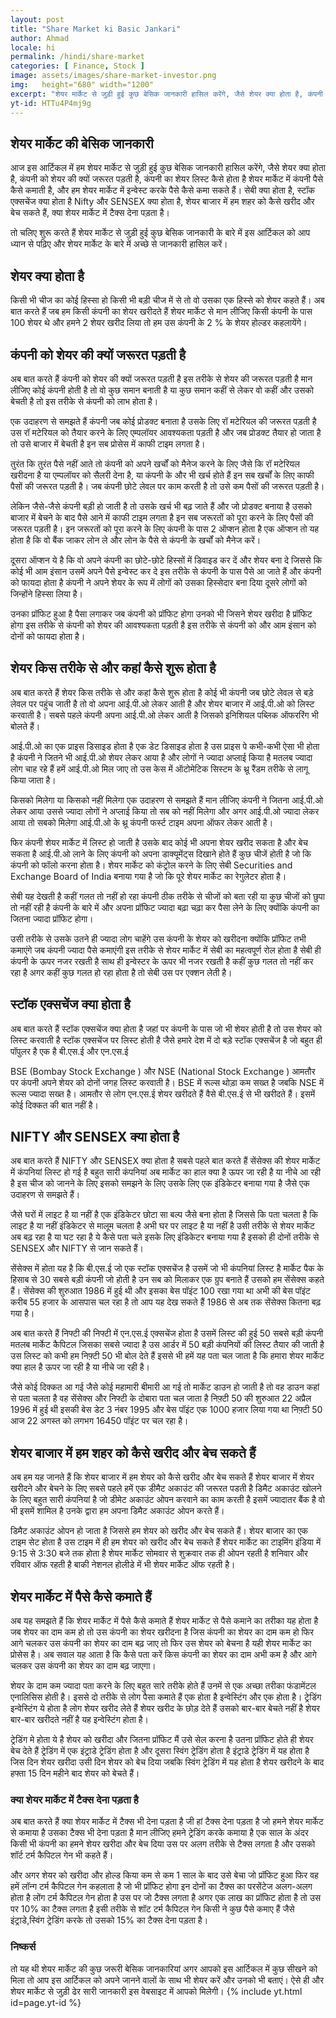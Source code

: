 ```yaml
---
layout: post
title: "Share Market ki Basic Jankari"
author: Ahmad
locale: hi
permalink: /hindi/share-market
categories: [ Finance, Stock ]
image: assets/images/share-market-investor.png
img:   height="680" width="1200" 
excerpt: "शेयर मार्केट से जुड़ी हुई कुछ बेसिक जानकारी हासिल करेंगे, जैसे शेयर क्या होता है, कंपनी को शेयर की क्यों जरूरत पड़ती है, कंपनी का शेयर लिस्ट कैसे होता है शेयर मार्केट में कंपनी पैसे कैसे कमाती है, और हम शेयर मार्केट में इन्वेस्ट करके पैसे कैसे कमा सकते हैं"
yt-id: HTTu4P4mj9g
---
```

## शेयर मार्केट की बेसिक जानकारी
आज इस आर्टिकल में हम शेयर मार्केट से जुड़ी हुई कुछ बेसिक जानकारी हासिल करेंगे, जैसे शेयर क्या होता है, कंपनी को शेयर की क्यों जरूरत पड़ती है, कंपनी का शेयर लिस्ट कैसे होता है शेयर मार्केट में कंपनी पैसे कैसे कमाती है, और हम शेयर मार्केट में इन्वेस्ट करके पैसे कैसे कमा सकते हैं। सेबी क्या होता है, स्टॉक एक्सचेंज क्या होता है Nifty और SENSEX क्या होता है, शेयर बाजार में हम शहर को कैसे खरीद और बेच सकते हैं, क्या शेयर मार्केट में टैक्स देना पड़ता है।

तो चलिए शुरू करते हैं शेयर मार्केट से जुड़ी हुई कुछ बेसिक जानकारी के बारे में इस आर्टिकल को आप ध्यान से पढ़िए और शेयर मार्केट के बारे में अच्छे से जानकारी हासिल करें।

## शेयर क्या होता है 
किसी भी चीज का कोई हिस्सा हो किसी भी बड़ी चीज में से तो वो उसका एक हिस्से को शेयर कहते हैं। अब बात करते हैं जब हम किसी कंपनी का शेयर खरीदते हैं शेयर मार्केट से मान लीजिए किसी कंपनी के पास 100 शेयर थे और हमने 2 शेयर खरीद लिया तो हम उस कंपनी के 2 % के शेयर होल्डर कहलायेंगे।

## कंपनी को शेयर की क्यों जरूरत पड़ती है
अब बात करते हैं कंपनी को शेयर की क्यों जरूरत पड़ती है इस तरीके से शेयर की जरूरत पड़ती है मान लीजिए कोई कंपनी होती है तो वो कुछ समान बनाती है या कुछ समान कहीं से लेकर वो कहीं और उसको बेचती है तो इस तरीके से कंपनी को लाभ होता है।

एक उदाहरण से समझते हैं कंपनी जब कोई प्रोडक्ट बनाता है उसके लिए रॉ मटेरियल की जरूरत पड़ती है उस रॉ मटेरियल को तैयार करने के लिए एम्पलॉयर आवश्यकता पड़ती है और जब प्रोडक्ट तैयार हो जाता है तो उसे बाजार में बेचती है इन सब प्रोसेस में काफी टाइम लगता है।

तुरंत कि तुरंत पैसे नहीं आते तो कंपनी को अपने खर्चों को मैनेज करने के लिए जैसे कि रॉ मटेरियल खरीदना है या एम्पलॉयर को सैलरी देना है, या कंपनी के और भी खर्च होते हैं इन सब खर्चों के लिए काफी पैसों की जरूरत पड़ती है। जब कंपनी छोटे लेवल पर काम करती है तो उसे कम पैसों की जरूरत पड़ती है।

लेकिन जैसे-जैसे कंपनी बड़ी हो जाती है तो उसके खर्च भी बढ़ जाते हैं और जो प्रोडक्ट बनाया है उसको बाजार में बेचने के बाद पैसे आने में काफी टाइम लगता है इन सब जरूरतों को पूरा करने के लिए पैसों की जरूरत पड़ती है। इन जरूरतों को पूरा करने के लिए कंपनी के पास 2 ऑप्शन होता है एक ऑप्शन तो यह होता है कि वो बैंक जाकर लोन ले और लोन के पैसे से कंपनी के खर्चों को मैनेज करें।

दूसरा ऑप्शन ये है कि वो अपने कंपनी का छोटे-छोटे हिस्सों में डिवाइड कर दें और शेयर बना दे जिससे कि कोई भी आम इंसान उसमें अपने पैसे इन्वेस्ट कर दे इस तरीके से कंपनी के पास पैसे आ जाते हैं और कंपनी को फायदा होता है कंपनी ने अपने शेयर के रूप में लोगों को उसका हिस्सेदार बना दिया दूसरे लोगों को जिन्होंने हिस्सा लिया है।

उनका प्रॉफिट हुआ है पैसा लगाकर जब कंपनी को प्रॉफिट होगा उनको भी जिसने शेयर खरीदा है प्रॉफिट होगा इस तरीके से कंपनी को शेयर की आवश्यकता पड़ती है इस तरीके से कंपनी को और आम इंसान को दोनों को फायदा होता है।

## शेयर किस तरीके से और कहां कैसे शुरू होता है
अब बात करते हैं शेयर किस तरीके से और कहां कैसे शुरू होता है कोई भी कंपनी जब छोटे लेवल से बड़े लेवल पर पहुंच जाती है तो वो अपना आई.पी.ओ लेकर आती है और शेयर बाजार में आई.पी.ओ को लिस्ट करवाती है। सबसे पहले कंपनी अपना आई.पी.ओ लेकर आती है जिसको इनिशियल पब्लिक ऑफररिंग भी बोलते हैं।

आई.पी.ओ का एक प्राइस डिसाइड होता है एक डेट डिसाइड होता है उस प्राइस पे कभी-कभी ऐसा भी होता है कंपनी ने जितने भी आई.पी.ओ शेयर लेकर आया है और लोगों ने ज्यादा अप्लाई किया है मतलब ज्यादा लोग चाह रहे हैं हमें आई.पी.ओ मिल जाए तो उस केस में ऑटोमेटिक सिस्टम के थ्रू रैंडम तरीके से लागू किया जाता है।

किसको मिलेगा या किसको नहीं मिलेगा एक उदाहरण से समझते हैं मान लीजिए कंपनी ने जितना आई.पी.ओ लेकर आया उससे ज्यादा लोगों ने अप्लाई किया तो सब को नहीं मिलेगा और अगर आई.पी.ओ ज्यादा लेकर आया तो सबको मिलेगा आई.पी.ओ के थ्रू कंपनी फर्स्ट टाइम अपना ऑफर लेकर आती है।

फिर कंपनी शेयर मार्केट में लिस्ट हो जाती है उसके बाद कोई भी अपना शेयर खरीद सकता है और बेच सकता है आई.पी.ओ लाने के लिए कंपनी को अपना डाक्यूमेंट्स दिखाने होते हैं कुछ चीजें होती है जो कि कंपनी को फॉलो करना होता है। शेयर मार्केट को कंट्रोल करने के लिए सेबी Securities and Exchange Board of India बनाया गया है जो कि पूरे शेयर मार्केट का रेगुलेटर होता है।

सेबी यह देखती है कहीं गलत तो नहीं हो रहा कंपनी ठीक तरीके से चीजों को बता रही या कुछ चीजों को छुपा तो नहीं रही है कंपनी के बारे में और अपना प्रॉफिट ज्यादा बढ़ा चढ़ा कर पैसा लेने के लिए क्योंकि कंपनी का जितना ज्यादा प्रॉफिट होगा।

उसी तरीके से उसके उतने ही ज्यादा लोग चाहेंगे उस कंपनी के शेयर को खरीदना क्योंकि प्रॉफिट तभी कमाएंगे जब कंपनी ज्यादा पैसे कमाएंगी इस तरीके से शेयर मार्केट में सेबी का महत्वपूर्ण रोल होता है सेबी ही कंपनी के ऊपर नजर रखती है साथ ही इन्वेस्टर के ऊपर भी नजर रखती है कहीं कुछ गलत तो नहीं कर रहा है अगर कहीं कुछ गलत हो रहा होता है तो सेबी उस पर एक्शन लेती है।

## स्टॉक एक्सचेंज क्या होता है
अब बात करते हैं स्टॉक एक्सचेंज क्या होता है जहां पर कंपनी के पास जो भी शेयर होती है तो उस शेयर को लिस्ट करवाती है स्टॉक एक्सचेंज पर लिस्ट होती है जैसे हमारे देश में दो बड़े स्टॉक एक्सचेंज है जो बहुत ही पॉपुलर है एक है बी.एस.ई और एन.एस.ई

BSE (Bombay Stock Exchange ) और NSE (National Stock Exchange ) आमतौर पर कंपनी अपने शेयर को दोनों जगह लिस्ट करवाती है। BSE में रूल्स थोड़ा कम सख्त है जबकि NSE में रूल्स ज्यादा सख्त है। आमतौर से लोग एन.एस.ई शेयर खरीदते हैं वैसे बी.एस.ई से भी खरीदते हैं। इसमें कोई दिक्कत की बात नहीं है।

## NIFTY और SENSEX क्या होता है
अब बात करते हैं NIFTY और SENSEX क्या होता है सबसे पहले बात करते हैं सेंसेक्स की शेयर मार्केट में कंपनियां लिस्ट हो गई है बहुत सारी कंपनियां अब मार्केट का हाल क्या है ऊपर जा रही है या नीचे आ रही है इस चीज को जानने के लिए इसको समझने के लिए उसके लिए एक इंडिकेटर बनाया गया है जैसे एक उदाहरण से समझते हैं।

जैसे घरों में लाइट है या नहीं है एक इंडिकेटर छोटा सा बल्प जैसे बना होता है जिससे कि पता चलता है कि लाइट है या नहीं इंडिकेटर से मालूम चलता है अभी घर पर लाइट है या नहीं है उसी तरीके से शेयर मार्केट अब बढ़ रहा है या घट रहा है ये कैसे पता चले इसके लिए इंडिकेटर बनाया गया है इसको ही दोनों तरीके से SENSEX और NIFTY से जान सकते हैं।

सेंसेक्स में होता यह है कि बी.एस.ई जो एक स्टॉक एक्सचेंज है उसमें जो भी कंपनियां लिस्ट है मार्केट पैक के हिसाब से 30 सबसे बड़ी कंपनी जो होती है उन सब को मिलाकर एक ग्रुप बनाते हैं उसको हम सेंसेक्स कहते हैं। सेंसेक्स की शुरुआत 1986 में हुई थी और इसका बेस पॉइंट 100 रखा गया था अभी की बेस पॉइंट करीब 55 हजार के आसपास चल रहा है तो आप यह देख सकते हैं 1986 से अब तक सेंसेक्स कितना बढ़ गया है।

अब बात करते हैं निफ्टी की निफ्टी में एन.एस.ई एक्सचेंज होता है उसमें लिस्ट की हुई 50 सबसे बड़ी कंपनी मतलब मार्केट कैपिटल जिसका सबसे ज्यादा है उस आर्डर में 50 बड़ी कंपनियों की लिस्ट तैयार की जाती है उस लिस्ट को कभी हम निफ़्टी 50 भी बोल देते हैं इससे भी हमें यह पता चल जाता है कि हमारा शेयर मार्केट क्या हाल है ऊपर जा रही है या नीचे जा रही है।

जैसे कोई दिक्कत आ गई जैसे कोई महामारी बीमारी आ गई तो मार्केट डाउन हो जाती है तो वह डाउन कहां से पता चलता है वह सेंसेक्स और निफ्टी के दोबारा पता चल जाता है निफ़्टी 50 की शुरुआत 22 अप्रैल 1996 में हुई थी इसकी बेस डेट 3 नंबर 1995 और बेस पॉइंट एक 1000 हजार लिया गया था निफ़्टी 50 आज 22 अगस्त को लगभग 16450 पॉइंट पर चल रहा है।

## शेयर बाजार में हम शहर को कैसे खरीद और बेच सकते हैं
अब हम यह जानते हैं कि शेयर बाजार में हम शेयर को कैसे खरीद और बेच सकते हैं शेयर बाजार में शेयर खरीदने और बेचने के लिए सबसे पहले हमें एक डीमैट अकाउंट की जरूरत पडती है डिमैट अकाउंट खोलने के लिए बहुत सारी कंपनियां है जो डीमेट अकाउंट ओपन करवाने का काम करती है इसमें ज्यादातर बैंक है वो भी इसमें शामिल है उनके द्वारा हम अपना डिमैट अकाउंट ओपन करते हैं।

डिमैट अकाउंट ओपन हो जाता है जिससे हम शेयर को खरीद और बेच सकते हैं। शेयर बाजार का एक टाइम सेट होता है उस टाइम में ही हम शेयर को खरीद और बेच सकते हैं शेयर मार्केट का टाइमिंग इंडिया में 9:15 से 3:30 बजे तक होता है शेयर मार्केट सोमवार से शुक्रवार तक ही ओपन रहती है शनिवार और रविवार ऑफ रहती है बाकी नेशनल होलीडे में भी शेयर मार्केट ऑफ रहती है।

## शेयर मार्केट में पैसे कैसे कमाते हैं
अब यह समझते हैं कि शेयर मार्केट में पैसे कैसे कमाते हैं शेयर मार्केट से पैसे कमाने का तरीका यह होता है जब शेयर का दाम कम हो तो उस कंपनी का शेयर खरीदना है जिस कंपनी का शेयर का दाम कम हो फिर आगे चलकर उस कंपनी का शेयर का दाम बढ़ जाए तो फिर उस शेयर को बेचना है यही शेयर मार्केट का प्रोसेस है। अब सवाल यह आता है कि कैसे पता करें किस कंपनी का शेयर का दाम अभी कम है और आगे चलकर उस कंपनी का शेयर का दाम बढ़ जाएगा।

शेयर के दाम कम ज्यादा पता करने के लिए बहुत सारे तरीके होते हैं उनमें से एक अच्छा तरीका फंडामेंटल एनालिसिस होती है। इससे दो तरीके से लोग पैसा कमाते हैं एक होता है इन्वेस्टिंग और एक होता है। ट्रेडिंग इन्वेस्टिंग ये होता है लोग शेयर खरीद लेते हैं शेयर खरीद के छोड़ देते हैं उसको बार-बार बेचते नहीं है शेयर बार-बार खरीदते नहीं है यह इन्वेस्टिंग होता है।

ट्रेडिंग मे होता ये है शेयर को खरीदा और जितना प्रॉफिट मैं उसे सेल करना है उतना प्रॉफिट होते ही शेयर बेच देते हैं ट्रेडिंग में एक इंट्राडे ट्रेडिंग होता है और दूसरा स्विंग ट्रेडिंग होता है इंट्राडे ट्रेडिंग में यह होता है जिस दिन शेयर खरीदा उसी दिन शेयर को बेच दिया जबकि स्विंग ट्रेडिंग में यह होता है शेयर खरीदने के बाद हफ्ता 15 दिन महीने बाद शेयर को बेचते हैं।

### क्या शेयर मार्केट में टैक्स देना पड़ता है
अब बात करते हैं क्या शेयर मार्केट में टैक्स भी देना पड़ता है जी हां टैक्स देना पड़ता है जो हमने शेयर मार्केट से कमाया है उसका टैक्स भी देना पड़ता है मान लीजिए हमने ट्रेडिंग करके कमाया है एक साल के अंदर किसी भी कंपनी का हमने शेयर खरीदा और बेच दिया उस पर अलग तरीके से टैक्स लगता है और उसको शॉर्ट टर्म कैपिटल गेन भी कहते हैं।

और अगर शेयर को खरीदा और होल्ड किया कम से कम 1 साल के बाद उसे बेचा जो प्रॉफिट हुआ फिर वह हमें लॉन्ग टर्म कैपिटल गेन कहलाता है जो भी प्रॉफिट होगा इन दोनों का टैक्स का परसेंटेज अलग-अलग होता है लोंग टर्म कैपिटल गेन होता है उस पर जो टैक्स लगता है अगर एक लाख का प्रॉफिट होता है तो उस पर 10% का टैक्स लगता है इसी तरीके से शॉट टर्म कैपिटल गेन किसी ने कुछ पैसे कमाए हैं जैसे इंट्राडे,स्विंग ट्रेडिंग करके तो उसको 15% का टैक्स देना पड़ता है।

### निष्कर्स
तो यह थी शेयर मार्केट की कुछ जरूरी बेसिक जानकारियां अगर आपको इस आर्टिकल में कुछ सीखने को मिला तो आप इस आर्टिकल को अपने जानने वालों के साथ भी शेयर करें और उनको भी बताएं। ऐसे ही और शेयर मार्केट से जुड़ी ढेर सारी जानकारी इस वेबसाइट में आपको मिलेगी।
{% include yt.html id=page.yt-id %}

